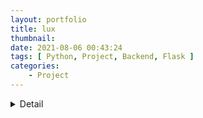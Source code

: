 ```yaml
---
layout: portfolio
title: lux
thumbnail: 
date: 2021-08-06 00:43:24
tags: [ Python, Project, Backend, Flask ]
categories: 
    - Project
---
```

<details>
  <summary>Detail</summary>
  
  {% asset_img "lux_info.svg" "lux" %}
</details>

